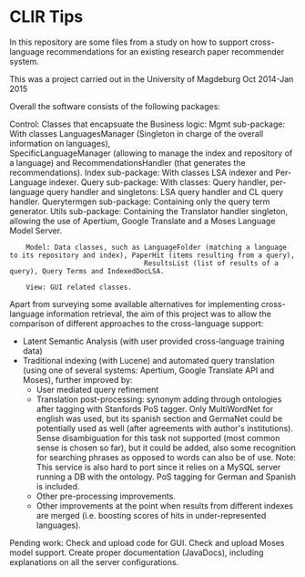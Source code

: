 CLIR Tips
===============

In this repository are some files from a study on how to support cross-language recommendations for an existing research paper recommender system. 

This was a project carried out in the University of Magdeburg Oct 2014-Jan 2015

Overall the software consists of the following packages:

Control: Classes that encapsuate the Business logic:
	Mgmt sub-package: With classes LanguagesManager (Singleton in charge of the overall information on languages), 			 
                                                         SpecificLanguageManager (allowing to manage the index and repository of a language) and 
                                                         RecommendationsHandler (that generates the recommendations).
	Index sub-package: With classes LSA indexer and Per-Language indexer.
	Query sub-package: With classes: Query handler, per-language query handler and singletons: LSA query handler and CL query handler.
	Querytermgen sub-package: Containing only the query term generator.
	Utils sub-package: Containing the Translator handler singleton, allowing the use of Apertium, Google Translate and a Moses Language Model Server.

        Model: Data classes, such as LanguageFolder (matching a language to its repository and index), PaperHit (items resulting from a query), 
                                     ResultsList (list of results of a query), Query Terms and IndexedDocLSA.

        View: GUI related classes.

Apart from surveying some available alternatives for implementing cross-language information retrieval, the aim of this project was to allow the comparison of different approaches to the cross-language support:

- Latent Semantic Analysis (with user provided cross-language training data)
- Traditional indexing (with Lucene) and automated query translation (using one of several systems: Apertium, Google Translate API and Moses), further improved by:
	- User mediated query refinement
	- Translation post-processing: synonym adding through ontologies after tagging with Stanfords PoS tagger. Only MultiWordNet for english was used, but its spanish section and GermaNet could be potentially used as well (after agreements with author's institutions). Sense disambiguation for this task not supported (most common sense is chosen so far), but it could be added, also some recognition for searching phrases as opposed to words can also be of use.
	Note: This service is also hard to port since it relies on a MySQL server running a DB with the ontology.
	PoS tagging for German and Spanish is included.
	- Other pre-processing improvements.
	- Other improvements at the point when results from different indexes are merged (i.e. boosting scores of hits in under-represented languages).

Pending work:
Check and upload code for GUI.
Check and upload Moses model support.
Create proper documentation (JavaDocs), including explanations on all the server configurations.
